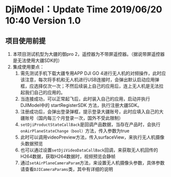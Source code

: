 # DjiModel：Update Time 2019/06/20 10:40 Version 1.0
## 项目使用前提 ##
  
1. 本项目测试机型为大疆的御pro 2，遥控器为不带屏遥控器。（据说带屏遥控器是无法使用大疆SDK的）
2. 集成使用要点：
	1. 需先测试手机下载大疆专用APP DJI GO 4进行无人机的对频操作，此时应该注意，每次将手机和无人机进行USB连接时，会弹出默认启动应用弹框，应选择仅次一次；不然后续装上自己的应用后，连上无人机是无法拉起我们自己的应用的。
	2. 当连接成功，可以正常起飞后，此时装入自己的应用，启动并执行 DJIModel中的 startRegisterSDK 方法，执行注册大疆SDK。
	3. 注册成功后，会弹出登录弹框，提示登录大疆账号，此时应填入自己的大疆账号（国内每三个月登录一次，国外不受此限制）
	4. `setDjiProductStateCallBack`是回调产品数据，当存在产品时，会执行`onAirPlaneStateChange（bool）`方法，传入参数为true
	5. 此时可以调用videoPreview方法，传入surfaceView，来执行无人机摄像头数据预览
	6. 也可以通过设置`setDjiVideoDataCallBack`回调，来获取无人机回传的H264数据，获取H264数据时，视频预览会静帧
	7. 通过`setAirPlaneCameraParam`方法，来设置无人机摄像头参数，具体参数请查看`DJICameraParams`类，其中有详细的说明
